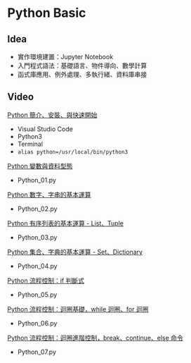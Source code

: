 # Python Basic

## Idea
- 實作環境建置：Jupyter Notebook
- 入門程式語法：基礎語言、物件導向、數學計算
- 函式庫應用、例外處理、多執行緒、資料庫串接

## Video 
[Python 簡介、安裝、與快速開始](https://www.youtube.com/watch?v=wqRlKVRUV_k&t=6s)
- Visual Studio Code
- Python3
- Terminal
- `alias python=/usr/local/bin/python3 `

[Python 變數與資料型態](https://www.youtube.com/watch?v=FMruNSjHOzQ&list=PL-g0fdC5RMboYEyt6QS2iLb_1m7QcgfHk&index=2)
- Python_01.py

[Python 數字、字串的基本運算](https://www.youtube.com/watch?v=bLRa4TZ99aY&list=PL-g0fdC5RMboYEyt6QS2iLb_1m7QcgfHk&index=3)
- Python_02.py

[Python 有序列表的基本運算 - List、Tuple](https://www.youtube.com/watch?v=JLU5oc4_VtA&list=PL-g0fdC5RMboYEyt6QS2iLb_1m7QcgfHk&index=4)
- Python_03.py

[Python 集合、字典的基本運算 - Set、Dictionary](https://www.youtube.com/watch?v=L3-KuGYhw78&list=PL-g0fdC5RMboYEyt6QS2iLb_1m7QcgfHk&index=5)
- Python_04.py

[ Python 流程控制：if 判斷式](https://www.youtube.com/watch?v=A93BsHB-lWo&list=PL-g0fdC5RMboYEyt6QS2iLb_1m7QcgfHk&index=6)
- Python_05.py

[Python 流程控制：迴圈基礎，while 迴圈、for 迴圈 ](https://www.youtube.com/watch?v=szaAeLt_49U&list=PL-g0fdC5RMboYEyt6QS2iLb_1m7QcgfHk&index=7)
- Python_06.py

[Python 流程控制：迴圈進階控制，break、continue、else 命令](https://www.youtube.com/watch?v=yBXlwOmLqZ4&list=PL-g0fdC5RMboYEyt6QS2iLb_1m7QcgfHk&index=8)
- Python_07.py